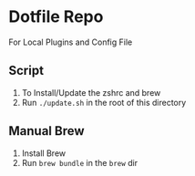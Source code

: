 # Dotfile Repo

For Local Plugins and Config File

## Script
1. To Install/Update the zshrc and brew
2. Run `./update.sh` in the root of this directory

## Manual Brew
1. Install Brew
2. Run `brew bundle` in the `brew` dir
